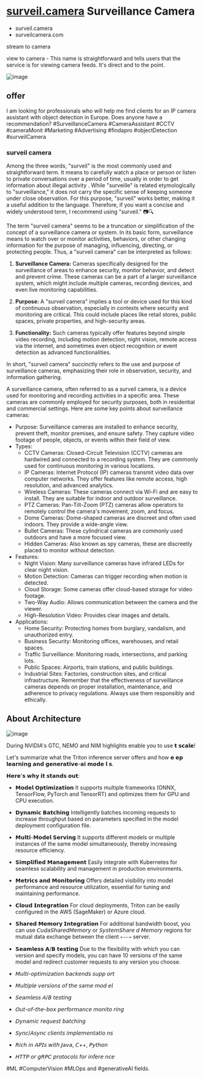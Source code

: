 # [surveil.camera](http://www.surveil.camera) Surveillance Camera



- surveil.camera
- surveilcamera.com

stream to camera

view to camera   - This name is straightforward and tells users that the service is for viewing camera feeds. It's direct and to the point.


![image](https://github.com/surveilcamera/www/assets/5669657/909b3d31-2247-40fa-b03b-825b2c43dc75)

## offer

I am looking for professionals who will help me find clients for an IP camera assistant with object detection in Europe.
Does anyone have a recommendation?
#SurveillanceCamera #CameraAssistant #CCTV #cameraMonit #Marketing #Advertising #findapro #objectDetection #surveilCamera

### surveil camera

Among the three words, "surveil" is the most commonly used and straightforward term. It means to carefully watch a place or person or listen to private conversations over a period of time, usually in order to get information about illegal activity .
While "surveille" is related etymologically to "surveillance," it does not carry the specific sense of keeping someone under close observation. For this purpose, "surveil" works better, making it a useful addition to the language.
Therefore, if you want a concise and widely understood term, I recommend using "surveil." 📷🔍

The term "surveil camera" seems to be a truncation or simplification of the concept of a surveillance camera or system. In its basic form, surveillance means to watch over or monitor activities, behaviors, or other changing information for the purpose of managing, influencing, directing, or protecting people. Thus, a "surveil camera" can be interpreted as follows:

1. **Surveillance Camera:** Cameras specifically designed for the surveillance of areas to enhance security, monitor behavior, and detect and prevent crime. These cameras can be a part of a larger surveillance system, which might include multiple cameras, recording devices, and even live monitoring capabilities. 

2. **Purpose:** A "surveil camera" implies a tool or device used for this kind of continuous observation, especially in contexts where security and monitoring are critical. This could include places like retail stores, public spaces, private properties, and high-security areas.

3. **Functionality:** Such cameras typically offer features beyond simple video recording, including motion detection, night vision, remote access via the internet, and sometimes even object recognition or event detection as advanced functionalities.

In short, "surveil camera" succinctly refers to the use and purpose of surveillance cameras, emphasizing their role in observation, security, and information gathering.


A surveillance camera, often referred to as a surveil camera, is a device used for monitoring and recording activities in a specific area. These cameras are commonly employed for security purposes, both in residential and commercial settings. Here are some key points about surveillance cameras:
- Purpose: Surveillance cameras are installed to enhance security, prevent theft, monitor premises, and ensure safety. They capture video footage of people, objects, or events within their field of view.
- Types:
    - CCTV Cameras: Closed-Circuit Television (CCTV) cameras are hardwired and connected to a recording system. They are commonly used for continuous monitoring in various locations.
    - IP Cameras: Internet Protocol (IP) cameras transmit video data over computer networks. They offer features like remote access, high resolution, and advanced analytics.
    - Wireless Cameras: These cameras connect via Wi-Fi and are easy to install. They are suitable for indoor and outdoor surveillance.
    - PTZ Cameras: Pan-Tilt-Zoom (PTZ) cameras allow operators to remotely control the camera's movement, zoom, and focus.
    - Dome Cameras: Dome-shaped cameras are discreet and often used indoors. They provide a wide-angle view.
    - Bullet Cameras: These cylindrical cameras are commonly used outdoors and have a more focused view.
    - Hidden Cameras: Also known as spy cameras, these are discreetly placed to monitor without detection.
- Features:
    - Night Vision: Many surveillance cameras have infrared LEDs for clear night vision.
    - Motion Detection: Cameras can trigger recording when motion is detected.
    - Cloud Storage: Some cameras offer cloud-based storage for video footage.
    - Two-Way Audio: Allows communication between the camera and the viewer.
    - High-Resolution Video: Provides clear images and details.
- Applications:
    - Home Security: Protecting homes from burglary, vandalism, and unauthorized entry.
    - Business Security: Monitoring offices, warehouses, and retail spaces.
    - Traffic Surveillance: Monitoring roads, intersections, and parking lots.
    - Public Spaces: Airports, train stations, and public buildings.
    - Industrial Sites: Factories, construction sites, and critical infrastructure.
Remember that the effectiveness of surveillance cameras depends on proper installation, maintenance, and adherence to privacy regulations. Always use them responsibly and ethically.



## About Architecture

![image](https://github.com/surveilcamera/www/assets/5669657/37d3eb16-04b1-4781-9dfe-cb825f54fa9c)


During NVIDIA's GTC, NEMO and NIM highlights enable you to use 𝘁 𝘀𝗰𝗮𝗹𝗲!

Let's summarize what the Triton inference server offers and how 𝗲 𝗲𝗽 𝗹𝗲𝗮𝗿𝗻𝗶𝗻𝗴 𝗮𝗻𝗱 𝗴𝗲𝗻𝗲𝗿𝗮𝘁𝗶𝘃𝗲-𝗮𝗶 𝗺𝗼𝗱𝗲 𝗹 𝘀.

𝗛𝗲𝗿𝗲'𝘀 𝘄𝗵𝘆 𝗶𝘁 𝘀𝘁𝗮𝗻𝗱𝘀 𝗼𝘂𝘁:

+ 𝗠𝗼𝗱𝗲𝗹 𝗢𝗽𝘁𝗶𝗺𝗶𝘇𝗮𝘁𝗶𝗼𝗻
It supports multiple frameworks (ONNX, TensorFlow, PyTorch and TensorRT) and optimizes them for GPU and CPU execution.

+ 𝗗𝘆𝗻𝗮𝗺𝗶𝗰 𝗕𝗮𝘁𝗰𝗵𝗶𝗻𝗴
Intelligently batches incoming requests to increase throughput based on parameters specified in the model deployment configuration file.

+ 𝗠𝘂𝗹𝘁𝗶-𝗠𝗼𝗱𝗲𝗹 𝗦𝗲𝗿𝘃𝗶𝗻𝗴
It supports different models or multiple instances of the same model simultaneously, thereby increasing resource efficiency.

+ 𝗦𝗶𝗺𝗽𝗹𝗶𝗳𝗶𝗲𝗱 𝗠𝗮𝗻𝗮𝗴𝗲𝗺𝗲𝗻𝘁
Easily integrate with Kubernetes for seamless scalability and management in production environments.

+ 𝗠𝗲𝘁𝗿𝗶𝗰𝘀 𝗮𝗻𝗱 𝗠𝗼𝗻𝗶𝘁𝗼𝗿𝗶𝗻𝗴
Offers detailed visibility into model performance and resource utilization, essential for tuning and maintaining performance.

+ 𝗖𝗹𝗼𝘂𝗱 𝗜𝗻𝘁𝗲𝗴𝗿𝗮𝘁𝗶𝗼𝗻
For cloud deployments, Triton can be easily configured in the AWS (SageMaker) or Azure cloud.

+ 𝗦𝗵𝗮𝗿𝗲𝗱 𝗠𝗲𝗺𝗼𝗿𝘆 𝗜𝗻𝘁𝗲𝗴𝗿𝗮𝘁𝗶𝗼𝗻
For additional bandwidth boost, you can use 𝘊𝘶𝘥𝘢𝘚𝘩𝘢𝘳𝘦𝘥𝘔𝘦𝘮𝘰𝘳𝘺 or 𝘚𝘺𝘴𝘵𝘦𝘮𝘚𝘩𝘢𝘳𝘦 𝘥 𝘔𝘦𝘮𝘰𝘳𝘺 regions for mutual data exchange between the client ⤌⤍ server.

+ 𝗦𝗲𝗮𝗺𝗹𝗲𝘀𝘀 𝗔/𝗕 𝘁𝗲𝘀𝘁𝗶𝗻𝗴
Due to the flexibility with which you can version and specify models, you can have 10 versions of the same model and redirect customer requests to any version you choose.


+ 𝘔𝘶𝘭𝘵𝘪-𝘰𝘱𝘵𝘪𝘮𝘪𝘻𝘢𝘵𝘪𝘰𝘯 𝘣𝘢𝘤𝘬𝘦𝘯𝘥𝘴 𝘴𝘶𝘱𝘱 𝘰𝘳𝘵
+ 𝘔𝘶𝘭𝘵𝘪𝘱𝘭𝘦 𝘷𝘦𝘳𝘴𝘪𝘰𝘯𝘴 𝘰𝘧 𝘵𝘩𝘦 𝘴𝘢𝘮𝘦 𝘮𝘰𝘥 𝘦𝘭
+ 𝘚𝘦𝘢𝘮𝘭𝘦𝘴𝘴 𝘈/𝘉 𝘵𝘦𝘴𝘵𝘪𝘯𝘨
+ 𝘖𝘶𝘵-𝘰𝘧-𝘵𝘩𝘦-𝘣𝘰𝘹 𝘱𝘦𝘳𝘧𝘰𝘳𝘮𝘢𝘯𝘤𝘦 𝘮𝘰𝘯𝘪𝘵𝘰 𝘳𝘪𝘯𝘨
+ 𝘋𝘺𝘯𝘢𝘮𝘪𝘤 𝘳𝘦𝘲𝘶𝘦𝘴𝘵 𝘣𝘢𝘵𝘤𝘩𝘪𝘯𝘨
+ 𝘚𝘺𝘯𝘤/𝘈𝘴𝘺𝘯𝘤 𝘤𝘭𝘪𝘦𝘯𝘵𝘴 𝘪𝘮𝘱𝘭𝘦𝘮𝘦𝘯𝘵𝘢𝘵𝘪𝘰 𝘯𝘴
+ 𝘙𝘪𝘤𝘩 𝘪𝘯 𝘈𝘗𝘐𝘴 𝘸𝘪𝘵𝘩 𝘑𝘢𝘷𝘢, 𝘊++, 𝘗𝘺𝘵𝘩𝘰𝘯
+ 𝘏𝘛𝘛𝘗 𝘰𝘳 𝘨𝘙𝘗𝘊 𝘱𝘳𝘰𝘵𝘰𝘤𝘰𝘭𝘴 𝘧𝘰𝘳 𝘪𝘯𝘧𝘦𝘳𝘦 𝘯𝘤𝘦



#ML #ComputerVision #MLOps and #generativeAI fields.



